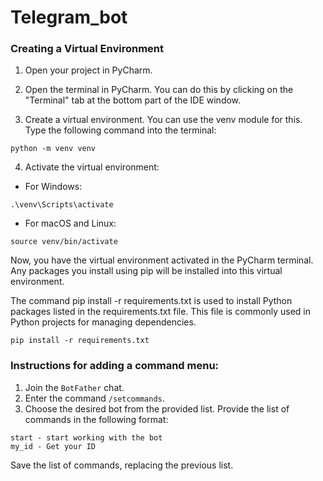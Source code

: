 # Telegram_bot
### Creating a Virtual Environment

1. Open your project in PyCharm.


2. Open the terminal in PyCharm. You can do this by clicking on the "Terminal" tab at the bottom part of the IDE window.


3. Create a virtual environment. You can use the venv module for this. Type the following command into the terminal:

`python -m venv venv`


4. Activate the virtual environment:
- For Windows:

`.\venv\Scripts\activate`


- For macOS and Linux:

`source venv/bin/activate`

Now, you have the virtual environment activated in the PyCharm terminal. Any packages you install using pip will be installed into this virtual environment.


The command pip install -r requirements.txt is used to install Python packages listed in the requirements.txt file. This file is commonly used in Python projects for managing dependencies.

`pip install -r requirements.txt`


### Instructions for adding a command menu:

1. Join the `BotFather` chat.
2. Enter the command `/setcommands`.
3. Choose the desired bot from the provided list.
Provide the list of commands in the following format:
```
start - start working with the bot
my_id - Get your ID
```
Save the list of commands, replacing the previous list.
